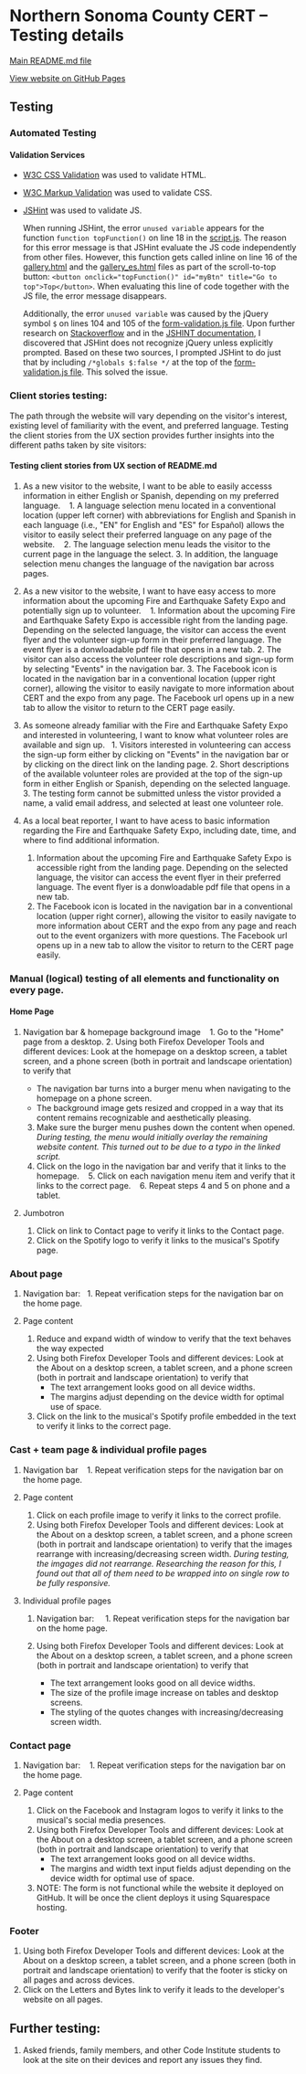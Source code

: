 # Northern Sonoma County CERT – Testing details

[Main README.md file](README.md)

[View website on GitHub Pages](https://katjacodes.github.io/northern-sonoma-CERT/)

## Testing

### Automated Testing
#### Validation Services
- [W3C CSS Validation](https://jigsaw.w3.org/css-validator/) was used to validate HTML.
- [W3C Markup Validation](https://validator.w3.org/) was used to validate CSS.
- [JSHint](https://jshint.com/) was used to validate JS.

   When running JSHint, the error ```unused variable``` appears for the function ```function topFunction()``` on line 18 in the [script.js](script.js). The reason for this error message is that JSHint evaluate the JS code independently from other files. However, this function gets called inline on line 16 of the [gallery.html](gallery.html) and the [gallery_es.html](gallery_es.html) files as part of the scroll-to-top button: ```<button onclick="topFunction()" id="myBtn" title="Go to top">Top</button>```. When evaluating this line of code together with the JS file, the error message disappears.

   Additionally, the error ```unused variable``` was caused by the jQuery symbol ```$``` on lines 104 and 105 of the [form-validation.js file](form-validation.js). Upon further research on [Stackoverflow](https://stackoverflow.com/questions/8852765/jshint-and-jquery-is-not-defined) and in the [JSHINT documentation](https://jshint.com/docs/options/), I discovered that JSHint does not recognize jQuery unless explicitly prompted. Based on these two sources, I prompted JSHint to do just that by including ```/*globals $:false */``` at the top of the [form-validation.js file](form-validation.js). This solved the issue.

### Client stories testing:
The path through the website will vary depending on the visitor's interest, existing level of familiarity with the event, and preferred language. Testing the client stories from the UX section provides further insights into the different paths taken by site visitors:

#### Testing client stories from UX section of README.md
1. As a new visitor to the website, I want to be able to easily accesss information in either English or Spanish, depending on my preferred language.
   1. A language selection menu located in a conventional location (upper left corner) with abbreviations for English and Spanish in each language (i.e., "EN" for English and "ES" for Español) allows the visitor to easily select their preferred language on any page of the website.
   2. The language selection menu leads the visitor to the current page in the language the select.
   3. In addition, the language selection menu changes the language of the navigation bar across pages.
    
2. As a new visitor to the website, I want to have easy access to more information about the upcoming Fire and Earthquake Safety Expo and potentially sign up to volunteer.
   1. Information about the upcoming Fire and Earthquake Safety Expo is accessible right from the landing page. Depending on the selected language, the visitor can access the event flyer and the volunteer sign-up form in their preferred language. The event flyer is a donwloadable pdf file that opens in a new tab.
   2. The visitor can also access the volunteer role descriptions and sign-up form by selecting "Events" in the navigation bar.
   3. The Facebook icon is located in the navigation bar in a conventional location (upper right corner), allowing the visitor to easily navigate to more information about CERT and the expo from any page. The Facebook url opens up in a new tab to allow the visitor to return to the CERT page easily.


3. As someone already familiar with the Fire and Earthquake Safety Expo and interested in volunteering, I want to know what volunteer roles are available and sign up.
   1. Visitors interested in volunteering can access the sign-up form either by clicking on "Events" in the navigation bar or by clicking on the direct link on the landing page.
   2. Short descriptions of the available volunteer roles are provided at the top of the sign-up form in either English or Spanish, depending on the selected language.
   3. The testing form cannot be submitted unless the vistor provided a name, a valid email address, and selected at least one volunteer role.

4. As a local beat reporter, I want to have acess to basic information regarding the Fire and Earthquake Safety Expo, including date, time, and where to find additional information.
   1. Information about the upcoming Fire and Earthquake Safety Expo is accessible right from the landing page. Depending on the selected language, the visitor can access the event flyer in their preferred language. The event flyer is a donwloadable pdf file that opens in a new tab.
   3. The Facebook icon is located in the navigation bar in a conventional location (upper right corner), allowing the visitor to easily navigate to more information about CERT and the expo from any page and reach out to the event organizers with more questions. The Facebook url opens up in a new tab to allow the visitor to return to the CERT page easily.

### Manual (logical) testing of all elements and functionality on every page.

#### Home Page
1. Navigation bar & homepage background image
   1. Go to the "Home" page from a desktop.
   2. Using both Firefox Developer Tools and different devices: Look at the homepage on a desktop screen, a tablet screen, and a phone screen (both in portrait and landscape orientation) to verify that
      - The navigation bar turns into a burger menu when navigating to the homepage on a phone screen.
      - The background image gets resized and cropped in a way that its content remains recognizable and aesthetically pleasing.
   3. Make sure the burger menu pushes down the content when opened. _During testing, the menu would initially overlay the remaining website content. This turned out to be due to a typo in the linked script._
   4. Click on the logo in the navigation bar and verify that it links to the homepage. 
   5. Click on each navigation menu item and verify that it links to the correct page.
   6. Repeat steps 4 and 5 on phone and a tablet.

2. Jumbotron
   1. Click on link to Contact page to verify it links to the Contact page.
   2. Click on the  Spotify logo to verify it links to the musical's Spotify page.

### About page
1. Navigation bar:
   1. Repeat verification steps for the navigation bar on the home page.

2.  Page content
    1. Reduce and expand width of window to verify that the text behaves the way expected
    2. Using both Firefox Developer Tools and different devices: Look at the About on a desktop screen, a tablet screen, and a phone screen (both in portrait and landscape orientation) to verify that
       - The text arrangement looks good on all device widths.
       - The margins adjust depending on the device width for optimal use of space.
    3. Click on the link to the musical's Spotify profile embedded in the text to verify it links to the correct page.

### Cast + team page & individual profile pages
1. Navigation bar
   1. Repeat verification steps for the navigation bar on the home page.

2. Page content
   1. Click on each profile image to verify it links to the correct profile.
   2. Using both Firefox Developer Tools and different devices: Look at the About on a desktop screen, a tablet screen, and a phone screen (both in portrait and landscape orientation) to verify that the images rearrange with increasing/decreasing screen width. _During testing, the imgages did not rearrange. Researching the reason for this, I found out that all of them need to be wrapped into on single row to be fully responsive._

3. Individual profile pages
   1. Navigation bar:
      1. Repeat verification steps for the navigation bar on the home page.

   2. Using both Firefox Developer Tools and different devices: Look at the About on a desktop screen, a tablet screen, and a phone screen (both in portrait and landscape orientation) to verify that
      - The text arrangement looks good on all device widths.
      -  The size of the profile image increase on tables and desktop screens.
      -  The styling of the quotes changes with increasing/decreasing screen width.

### Contact page
1. Navigation bar:
   1. Repeat verification steps for the navigation bar on the home page.

2. Page content
   1. Click on the  Facebook and Instagram logos to verify it links to the musical's social media presences. 
   2. Using both Firefox Developer Tools and different devices: Look at the About on a desktop screen, a tablet screen, and a phone screen (both in portrait and landscape orientation) to verify that
      - The text arrangement looks good on all device widths.
      - The margins and width text input fields adjust depending on the device width for optimal use of space.
   3. NOTE: The form is not functional while the website it deployed on GitHub. It will be once the client deploys it using Squarespace hosting.

###  Footer 
1. Using both Firefox Developer Tools and different devices: Look at the About on a desktop screen, a tablet screen, and a phone screen (both in portrait and landscape orientation) to verify that the footer is sticky on all pages and across devices. 
2. Click on the Letters and Bytes link to verify it leads to the developer's website  on all pages.

## Further testing: 
1. Asked friends, family members, and other Code Institute students to look at the site on their devices and report any issues they find. 